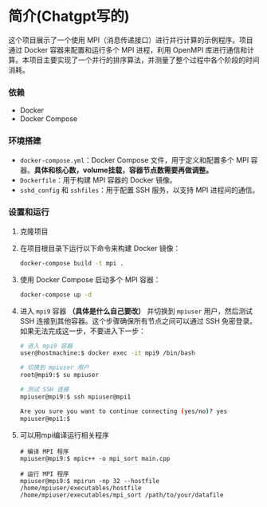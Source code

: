 # 简介(Chatgpt写的)

这个项目展示了一个使用 MPI（消息传递接口）进行并行计算的示例程序。项目通过 Docker 容器来配置和运行多个 MPI 进程，利用 OpenMPI 库进行通信和计算。本项目主要实现了一个并行的排序算法，并测量了整个过程中各个阶段的时间消耗。

### 依赖

- Docker
- Docker Compose

### 环境搭建

- `docker-compose.yml`：Docker Compose 文件，用于定义和配置多个 MPI 容器。**具体和核心数，volume挂载，容器节点数需要再做调整。**
- `Dockerfile`：用于构建 MPI 容器的 Docker 镜像。
- `sshd_config` 和 `sshfiles`：用于配置 SSH 服务，以支持 MPI 进程间的通信。



### 设置和运行

1. 克隆项目

2. 在项目根目录下运行以下命令来构建 Docker 镜像：
    ``` bash
    docker-compose build -t mpi .
    ```
3. 使用 Docker Compose 启动多个 MPI 容器：
    ```bash
    docker-compose up -d
    ```
4. 进入 `mpi9` 容器 **（具体是什么自己要改）** 并切换到 `mpiuser` 用户，然后测试 SSH 连接到其他容器。这个步骤确保所有节点之间可以通过 SSH 免密登录。如果无法完成这一步，不要进入下一步：
    ```bash
    # 进入 mpi9 容器
    user@hostmachine:$ docker exec -it mpi9 /bin/bash

    # 切换到 mpiuser 用户
    root@mpi9:$ su mpiuser

    # 测试 SSH 连接
    mpiuser@mpi9:$ ssh mpiuser@mpi1

    Are you sure you want to continue connecting (yes/no)? yes
    mpiuser@mpi1:$
    ```
5. 可以用mpi编译运行相关程序
    ```
    # 编译 MPI 程序
    mpiuser@mpi9:$ mpic++ -o mpi_sort main.cpp

    # 运行 MPI 程序
    mpiuser@mpi9:$ mpirun -np 32 --hostfile /home/mpiuser/executables/hostfile /home/mpiuser/executables/mpi_sort /path/to/your/datafile

    ```
